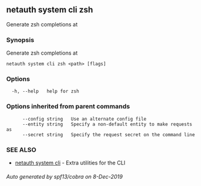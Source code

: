 ## netauth system cli zsh

Generate zsh completions at <path>

### Synopsis

Generate zsh completions at <path>

```
netauth system cli zsh <path> [flags]
```

### Options

```
  -h, --help   help for zsh
```

### Options inherited from parent commands

```
      --config string   Use an alternate config file
      --entity string   Specify a non-default entity to make requests as
      --secret string   Specify the request secret on the command line
```

### SEE ALSO

* [netauth system cli](netauth_system_cli.md)	 - Extra utilities for the CLI

###### Auto generated by spf13/cobra on 8-Dec-2019
